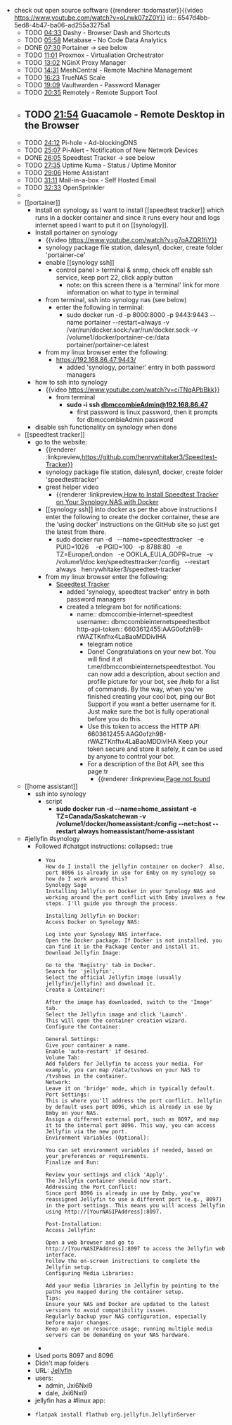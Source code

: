 - check out open source software {{renderer :todomaster}}{{video https://www.youtube.com/watch?v=oLrwk07zZ0Y}}
  id:: 6547d4bb-5ed8-4b47-ba06-ad255a3275a1
	- TODO [04:33](https://www.youtube.com/watch?v=oLrwk07zZ0Y&t=273s) Dashy - Browser Dash and Shortcuts
	- TODO [05:58](https://www.youtube.com/watch?v=oLrwk07zZ0Y&t=358s) Metabase - No Code Data Analytics
	- DONE [07:30](https://www.youtube.com/watch?v=oLrwk07zZ0Y&t=450s) Portainer -> see below
	- TODO [11:01](https://www.youtube.com/watch?v=oLrwk07zZ0Y&t=661s) Proxmox - Virtualiation Orchestrator
	- TODO [13:02](https://www.youtube.com/watch?v=oLrwk07zZ0Y&t=782s) NGinX Proxy Manager
	- TODO [14:31](https://www.youtube.com/watch?v=oLrwk07zZ0Y&t=871s) MeshCentral - Remote Machine Management
	- TODO [16:23](https://www.youtube.com/watch?v=oLrwk07zZ0Y&t=983s) TrueNAS Scale
	- TODO [19:09](https://www.youtube.com/watch?v=oLrwk07zZ0Y&t=1149s) Vaultwarden - Password Manager
	- TODO [20:35](https://www.youtube.com/watch?v=oLrwk07zZ0Y&t=1235s) Remotely - Remote Support Tool
	- TODO [21:54](https://www.youtube.com/watch?v=oLrwk07zZ0Y&t=1314s) Guacamole - Remote Desktop in the Browser
		-
	- TODO [24:12](https://www.youtube.com/watch?v=oLrwk07zZ0Y&t=1452s) Pi-hole - Ad-blockingDNS
	- TODO [25:07](https://www.youtube.com/watch?v=oLrwk07zZ0Y&t=1507s) Pi-Alert - Notification of New Network Devices
	- DONE [26:05](https://www.youtube.com/watch?v=oLrwk07zZ0Y&t=1565s) Speedtest Tracker -> see below
	- TODO [27:35](https://www.youtube.com/watch?v=oLrwk07zZ0Y&t=1655s) Uptime Kuma - Status / Uptime Monitor
	- TODO [29:06](https://www.youtube.com/watch?v=oLrwk07zZ0Y&t=1746s) Home Assistant
	- TODO [31:11](https://www.youtube.com/watch?v=oLrwk07zZ0Y&t=1871s) Mail-in-a-box - Self Hosted Email
	- TODO [32:33](https://www.youtube.com/watch?v=oLrwk07zZ0Y&t=1953s) OpenSprinkler
	-
	- [[portainer]]
		- Install on synology as I want to install [[speedtest tracker]] which runs in a docker container and since it runs every hour and logs internet speed I want to put it on [[synology]].
		- Install portainer on synology
			- {{video https://www.youtube.com/watch?v=g7oAZQR1fiY}}
			- synology package file station, dalesyn1, docker, create folder 'portainer-ce'
			- enable [[synology ssh]]
				- control panel > terminal & snmp, check off enable ssh service, keep port 22, click apply button
					- note: on this screen there is a 'terminal' link for more information on what to type in terminal
			- from terminal, ssh into synology nas (see below)
				- enter the following in terminal:
					- sudo docker run -d -p 8000:8000 -p 9443:9443 --name portainer --restart=always -v /var/run/docker.sock:/var/run/docker.sock -v /volume1/docker/portainer-ce:/data portainer/portainer-ce:latest
			- from my linux browser enter the following:
				- https://192.168.86.47:9443/
					- added 'synology, portainer' entry in both password managers
		- how to ssh into synology
			- {{video https://www.youtube.com/watch?v=ciTNqAPbBkk}}
				- from terminal
					- **sudo -i ssh dbmccombieAdmin@192.168.86.47**
						- first password is linux password, then it prompts for dbmccombieAdmin password
		- disable ssh functionality on synology when done
	- [[speedtest tracker]]
		- go to the website:
			- {{renderer :linkpreview,https://github.com/henrywhitaker3/Speedtest-Tracker}}
			- synology package file station, dalesyn1, docker, create folder 'speedtesttracker'
			- great helper video
				- {{renderer :linkpreview,[How to Install Speedtest Tracker on Your Synology NAS with Docker](https://neellik.com/install-speed-test-tracker-on-your-synology-nas/#portainer_speedtesttracker}})
			- [[synology ssh]] into docker as per the above instructions I enter the following to create the docker container, these are the 'using docker' instructions on the GitHub site so just get the latest from there.
				- sudo docker run -d   --name=speedtesttracker   -e PUID=1026   
				  -e PGID=100   -p 8788:80   -e TZ=Europe/London   -e OOKLA_EULA_GDPR=true   -v /volume1/doc
				  ker/speedtesttracker:/config   --restart always   henrywhitaker3/speedtest-tracker
			- from my linux browser enter the following:
				- [Speedtest Tracker](http://192.168.86.47:8788/)
					- added 'synology, speedtest tracker' entry in both password managers
					- created a telegram bot for notifications:
						- name:: dbmccombie-internet-speedtest
						  username:: dbmccombieinternetspeedtestbot
						  http-api-token:: 6603612455:AAG0ofzh9B-rWAZTKnfhx4LaBaoMDDivIHA
							- telegram notice
							- Done! Congratulations on your new bot. You will find it at t.me/dbmccombieinternetspeedtestbot. You can now add a description, about section and profile picture for your bot, see /help for a list of commands. By the way, when you've finished creating your cool bot, ping our Bot Support if you want a better username for it. Just make sure the bot is fully operational before you do this.
							- Use this token to access the HTTP API:
							  6603612455:AAG0ofzh9B-rWAZTKnfhx4LaBaoMDDivIHA
							  Keep your token secure and store it safely, it can be used by anyone to control your bot.
							- For a description of the Bot API, see this page:tr
								- {{renderer :linkpreview,[Page not found](https://core.telegram.org/bots/api}})
	- [[home assistant]]
		- ssh into synology
			- script
				- **sudo docker run -d --name=home_assistant -e TZ=Canada/Saskatchewan -v /volume1/docker/homeassistant:/config --net=host --restart always homeassistant/home-assistant**
	- #jellyfin #synology
		- Followed #chatgpt instructions:
		  collapsed:: true
			- ```chatgpt
			  You
			  How do I install the jellyfin container on docker?  Also, port 8096 is already in use for Emby on my synology so how do I work around this?
			  Synology Sage
			  Installing Jellyfin on Docker in your Synology NAS and working around the port conflict with Emby involves a few steps. I'll guide you through the process.
			  
			  Installing Jellyfin on Docker:
			  Access Docker on Synology NAS:
			  
			  Log into your Synology NAS interface.
			  Open the Docker package. If Docker is not installed, you can find it in the Package Center and install it.
			  Download Jellyfin Image:
			  
			  Go to the 'Registry' tab in Docker.
			  Search for 'jellyfin'.
			  Select the official Jellyfin image (usually jellyfin/jellyfin) and download it.
			  Create a Container:
			  
			  After the image has downloaded, switch to the 'Image' tab.
			  Select the Jellyfin image and click 'Launch'.
			  This will open the container creation wizard.
			  Configure the Container:
			  
			  General Settings:
			  Give your container a name.
			  Enable 'auto-restart' if desired.
			  Volume Tab:
			  Add folders for Jellyfin to access your media. For example, you can map /data/tvshows on your NAS to /tvshows in the container.
			  Network:
			  Leave it on 'bridge' mode, which is typically default.
			  Port Settings:
			  This is where you'll address the port conflict. Jellyfin by default uses port 8096, which is already in use by Emby on your NAS.
			  Assign a different external port, such as 8097, and map it to the internal port 8096. This way, you can access Jellyfin via the new port.
			  Environment Variables (Optional):
			  
			  You can set environment variables if needed, based on your preferences or requirements.
			  Finalize and Run:
			  
			  Review your settings and click 'Apply'.
			  The Jellyfin container should now start.
			  Addressing the Port Conflict:
			  Since port 8096 is already in use by Emby, you've reassigned Jellyfin to use a different port (e.g., 8097) in the port settings. This means you will access Jellyfin using http://[YourNASIPAddress]:8097.
			  
			  Post-Installation:
			  Access Jellyfin:
			  
			  Open a web browser and go to http://[YourNASIPAddress]:8097 to access the Jellyfin web interface.
			  Follow the on-screen instructions to complete the Jellyfin setup.
			  Configuring Media Libraries:
			  
			  Add your media libraries in Jellyfin by pointing to the paths you mapped during the container setup.
			  Tips:
			  Ensure your NAS and Docker are updated to the latest versions to avoid compatibility issues.
			  Regularly backup your NAS configuration, especially before major changes.
			  Keep an eye on resource usage; running multiple media servers can be demanding on your NAS hardware.
			  ```
			-
		- Used ports 8097 and 8096
		- Didn't map folders
		- URL: [Jellyfin](http://192.168.86.47:8097)
		- users:
			- admin, Jxi6Nxi9
			- dale, Jxi6Nxi9
		- jellyfin has a #linux app:
		- ```
		  flatpak install flathub org.jellyfin.JellyfinServer
		  ```